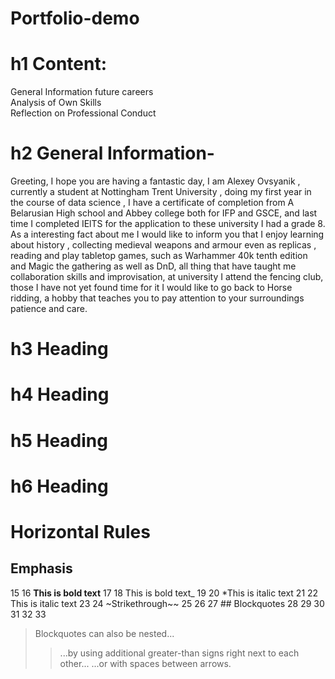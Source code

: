 # Portfolio-demo

# h1 Content:
General Information	
future careers  
Analysis of Own Skills  
Reflection on Professional Conduct
# h2 General Information-
Greeting, I hope you are having a fantastic day, I am Alexey Ovsyanik , currently a student at Nottingham Trent University , doing my first year in the course of data science , I have a certificate of completion from A Belarusian High school and Abbey college  both for IFP and GSCE, and last time I completed IElTS for the  application to these university I had a grade 8. As a interesting fact about me I would like to inform you that I enjoy learning about history , collecting medieval weapons and armour even as replicas , reading and play tabletop games, such as Warhammer 40k tenth edition and Magic the gathering as well as DnD, all thing that have taught me collaboration skills and improvisation, at university I attend the fencing club, those I have not yet found time for it I would like to go back to Horse ridding, a hobby that teaches you to pay attention to your surroundings patience and care. 
# h3 Heading

# h4 Heading
# h5 Heading
# h6 Heading
# Horizontal Rules
 ## Emphasis
15
16 **This is bold text** 17
18 This is bold text_
19
20 *This is italic text 21
22 This is italic text 23
24 ~Strikethrough~~
25
26
27 ## Blockquotes
28
29
30
31
32
33
> Blockquotes can also be nested...
>>...by using additional greater-than signs right next to each other... ...or with spaces between arrows.

